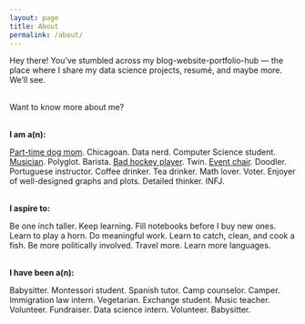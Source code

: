 ```yaml
---
layout: page
title: About
permalink: /about/
---
```


Hey there! You’ve stumbled across my blog-website-portfolio-hub — the place where I share my data science projects, resumé, and maybe more. We’ll see. 

<br>
Want to know more about me?
<br><br>

**I am a(n):**

[Part-time dog mom](https://www.instagram.com/bigheadroshi/). Chicagoan. Data nerd. Computer Science student. [Musician](http://thekelsontwins.com/). Polyglot. Barista. [Bad hockey player](https://www.instagram.com/macwomenshockey/). Twin. [Event chair](https://themacweekly.com/75980/news/naming-hate-to-tackle-education-awareness-and-action/). Doodler. Portuguese instructor. Coffee drinker. Tea drinker. Math lover. Voter. Enjoyer of well-designed graphs and plots. Detailed thinker. INFJ. 
<br><br>

**I aspire to:**

Be one inch taller. Keep learning. Fill notebooks before I buy new ones. Learn to play a horn. Do meaningful work. Learn to catch, clean, and cook a fish. Be more politically involved. Travel more. Learn more languages.
<br><br>

**I have been a(n):**

Babysitter. Montessori student. Spanish tutor. Camp counselor. Camper. Immigration law intern. Vegetarian. Exchange student. Music teacher. Volunteer. Fundraiser. Data science intern. Volunteer. Babysitter.
